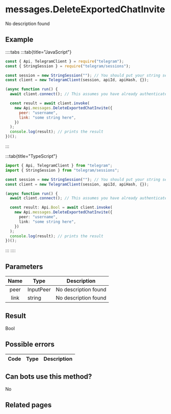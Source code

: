 # messages.DeleteExportedChatInvite

No description found

## Example

::::tabs
:::tab{title="JavaScript"}

```js
const { Api, TelegramClient } = require("telegram");
const { StringSession } = require("telegram/sessions");

const session = new StringSession(""); // You should put your string session here
const client = new TelegramClient(session, apiId, apiHash, {});

(async function run() {
  await client.connect(); // This assumes you have already authenticated with .start()

  const result = await client.invoke(
    new Api.messages.DeleteExportedChatInvite({
      peer: "username",
      link: "some string here",
    })
  );
  console.log(result); // prints the result
})();
```

:::

:::tab{title="TypeScript"}

```ts
import { Api, TelegramClient } from "telegram";
import { StringSession } from "telegram/sessions";

const session = new StringSession(""); // You should put your string session here
const client = new TelegramClient(session, apiId, apiHash, {});

(async function run() {
  await client.connect(); // This assumes you have already authenticated with .start()

  const result: Api.Bool = await client.invoke(
    new Api.messages.DeleteExportedChatInvite({
      peer: "username",
      link: "some string here",
    })
  );
  console.log(result); // prints the result
})();
```

:::
::::

## Parameters

| Name | Type      | Description          |
| :--: | --------- | -------------------- |
| peer | InputPeer | No description found |
| link | string    | No description found |

## Result

Bool

## Possible errors

| Code | Type | Description |
| :--: | ---- | ----------- |

## Can bots use this method?

No

## Related pages
